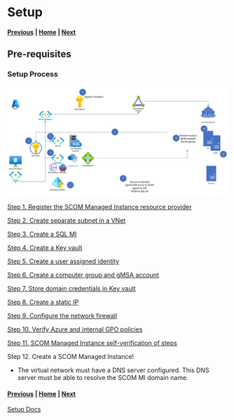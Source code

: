 # Setup

#### [Previous](intro.md) | [Home](readme.md) | [Next](agents.md)

## Pre-requisites

### Setup Process

![alt text](image-4.png)

[Step 1. Register the SCOM Managed Instance resource provider](https://learn.microsoft.com/en-us/system-center/scom/register-scom-managed-instance-resource-provider?view=sc-om-2022)

[Step 2. Create separate subnet in a VNet](https://learn.microsoft.com/en-us/system-center/scom/create-separate-subnet-in-vnet?view=sc-om-2022)

[Step 3. Create a SQL MI](https://learn.microsoft.com/en-us/system-center/scom/create-sql-managed-instance?view=sc-om-2022)

[Step 4. Create a Key vault](https://learn.microsoft.com/en-us/system-center/scom/create-key-vault?view=sc-om-2022)

[Step 5. Create a user assigned identity](https://learn.microsoft.com/en-us/system-center/scom/create-user-assigned-identity?view=sc-om-2022)

[Step 6. Create a computer group and gMSA account](https://learn.microsoft.com/en-us/system-center/scom/create-gmsa-account?view=sc-om-2022)

[Step 7. Store domain credentials in Key vault](https://learn.microsoft.com/en-us/system-center/scom/store-domain-credentials-in-key-vault?view=sc-om-2022)

[Step 8. Create a static IP](https://learn.microsoft.com/en-us/system-center/scom/create-static-ip?view=sc-om-2022)

[Step 9. Configure the network firewall](https://learn.microsoft.com/en-us/system-center/scom/configure-network-firewall?view=sc-om-2022)

[Step 10. Verify Azure and internal GPO policies](https://learn.microsoft.com/en-us/system-center/scom/verify-azure-and-internal-gpo-policies?view=sc-om-2022)

[Step 11. SCOM Managed Instance self-verification of steps](https://learn.microsoft.com/en-us/system-center/scom/scom-managed-instance-self-verification-of-steps?view=sc-om-2022)

Step 12. Create a SCOM Managed Instance!

- The virtual network must have a DNS server configured. This DNS server must be able to resolve the SCOM MI domain name.

#### [Previous](intro.md) | [Home](readme.md) | [Next](agents.md)

[Setup Docs](https://learn.microsoft.com/en-us/system-center/scom/tutorial-create-scom-managed-instance?view=sc-om-2022)